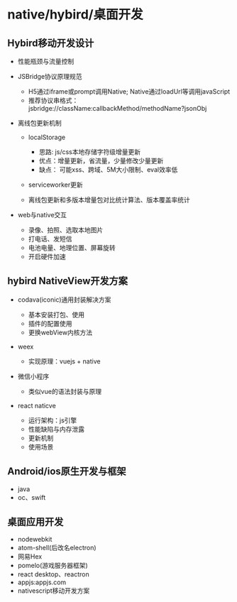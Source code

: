 <!--
 * @Author: your name
 * @Date: 2021-06-08 16:40:43
 * @LastEditTime: 2021-06-08 16:40:43
 * @LastEditors: Please set LastEditors
 * @Description: In User Settings Edit
 * @FilePath: \docsify\docs\web_front\native\hybird\桌面开发.md
-->
# native/hybird/桌面开发

## Hybird移动开发设计

- 性能瓶颈与流量控制
- JSBridge协议原理规范

  - H5通过iframe或prompt调用Native; Native通过loadUrl等调用javaScript
  - 推荐协议串格式：jsbridge://className:callbackMethod/methodName?jsonObj

- 离线包更新机制

  - localStorage

    - 思路: js/css本地存储字符级增量更新
    - 优点：增量更新，省流量，少量修改少量更新
    - 缺点： 可能xss、跨域、5M大小限制、eval效率低

  - serviceworker更新
  - 离线包更新和多版本增量包对比统计算法、版本覆盖率统计

- web与native交互

  - 录像、拍照、选取本地图片
  - 打电话、发短信
  - 电池电量、地理位置、屏幕旋转
  - 开启硬件加速

## hybird NativeView开发方案

- codava(iconic)通用封装解决方案

  - 基本安装打包、使用
  - 插件的配置使用
  - 更换webView内核方法

- weex

  - 实现原理：vuejs + native

- 微信小程序

  - 类似vue的语法封装与原理

- react naticve

  - 运行架构：js引擎
  - 性能缺陷与内存泄露
  - 更新机制
  - 使用场景

## Android/ios原生开发与框架

- java
- oc、swift

## 桌面应用开发

- nodewebkit
- atom-shell(后改名electron)
- 网易Hex
- pomelo(游戏服务器框架)
- react desktop、reactron
- appjs:appjs.com
- nativescript移动开发方案